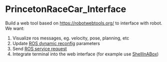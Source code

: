# PrincetonRaceCar_Interface
Build a web tool based on https://robotwebtools.org/ to interface with robot. 
We want:
  1. Visualize ros messages, eg. velocity, pose, planning, etc
  2. Update [ROS dynamic reconfig](http://wiki.ros.org/dynamic_reconfigure) parameters
  3. Send [ROS service request](http://wiki.ros.org/Services)
  4. Integrate terminal into the web interface (for example use [ShellInABox](https://github.com/shellinabox/shellinabox))
